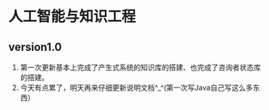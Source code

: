 # 人工智能与知识工程  
## version1.0
1. 第一次更新基本上完成了产生式系统的知识库的搭建、也完成了咨询者状态库的搭建。  
2. 今天有点累了，明天再来仔细更新说明文档^_^(第一次写Java自己写这么多东西）  
   
    
